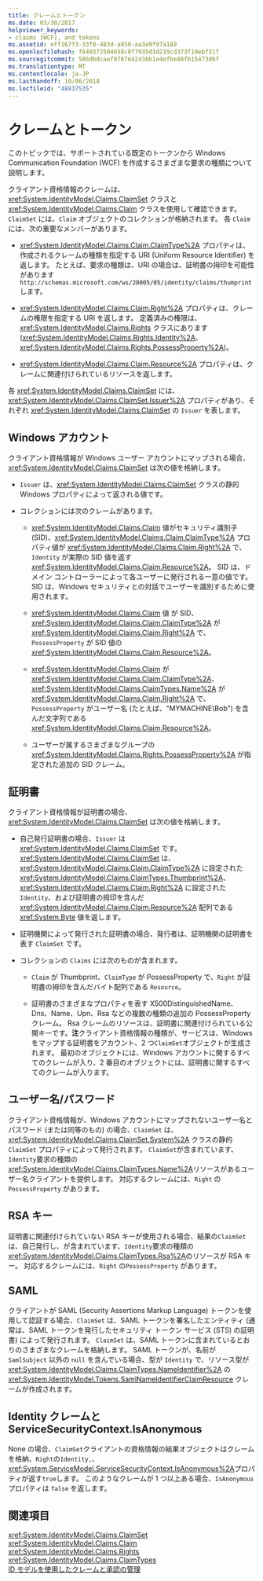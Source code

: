 ```yaml
---
title: クレームとトークン
ms.date: 03/30/2017
helpviewer_keywords:
- claims [WCF], and tokens
ms.assetid: eff167f3-33f8-483d-a950-aa3e9f97a189
ms.openlocfilehash: f640372504658c8f7935d3d219cd373f19ebf31f
ms.sourcegitcommit: 586dbdcaef9767642436b1e4efbe88fb15473d6f
ms.translationtype: MT
ms.contentlocale: ja-JP
ms.lasthandoff: 10/06/2018
ms.locfileid: "48837535"
---
```

# <a name="claims-and-tokens"></a>クレームとトークン
このトピックでは、サポートされている既定のトークンから Windows Communication Foundation (WCF) を作成するさまざまな要求の種類について説明します。  
  
 クライアント資格情報のクレームは、<xref:System.IdentityModel.Claims.ClaimSet> クラスと <xref:System.IdentityModel.Claims.Claim> クラスを使用して確認できます。 `ClaimSet` には、`Claim` オブジェクトのコレクションが格納されます。 各 `Claim` には、次の重要なメンバーがあります。  
  
-   <xref:System.IdentityModel.Claims.Claim.ClaimType%2A> プロパティは、作成されるクレームの種類を指定する URI (Uniform Resource Identifier) を返します。 たとえば、要求の種類は、URI の場合は、証明書の拇印を可能性があります`http://schemas.microsoft.com/ws/20005/05/identity/claims/thumprint`します。  
  
-   <xref:System.IdentityModel.Claims.Claim.Right%2A> プロパティは、クレームの権限を指定する URI を返します。 定義済みの権限は、<xref:System.IdentityModel.Claims.Rights> クラスにあります (<xref:System.IdentityModel.Claims.Rights.Identity%2A>、<xref:System.IdentityModel.Claims.Rights.PossessProperty%2A>)。  
  
-   <xref:System.IdentityModel.Claims.Claim.Resource%2A> プロパティは、クレームに関連付けられているリソースを返します。  
  
 各 <xref:System.IdentityModel.Claims.ClaimSet> には、<xref:System.IdentityModel.Claims.ClaimSet.Issuer%2A> プロパティがあり、それぞれ <xref:System.IdentityModel.Claims.ClaimSet> の `Issuer` を表します。  
  
## <a name="windows-accounts"></a>Windows アカウント  
 クライアント資格情報が Windows ユーザー アカウントにマップされる場合、<xref:System.IdentityModel.Claims.ClaimSet> は次の値を格納します。  
  
-   `Issuer` は、<xref:System.IdentityModel.Claims.ClaimSet> クラスの静的 Windows プロパティによって返される値です。  
  
-   コレクションには次のクレームがあります。  
  
    -   <xref:System.IdentityModel.Claims.Claim> 値がセキュリティ識別子 (SID)、<xref:System.IdentityModel.Claims.Claim.ClaimType%2A> プロパティ値が <xref:System.IdentityModel.Claims.Claim.Right%2A> で、`Identity` が実際の SID 値を返す <xref:System.IdentityModel.Claims.Claim.Resource%2A>。 SID は、ドメイン コントローラーによって各ユーザーに発行される一意の値です。 SID は、Windows セキュリティとの対話でユーザーを識別するために使用されます。  
  
    -   <xref:System.IdentityModel.Claims.Claim> 値 が SID、<xref:System.IdentityModel.Claims.Claim.ClaimType%2A> が <xref:System.IdentityModel.Claims.Claim.Right%2A> で、`PossessProperty` が SID 値の <xref:System.IdentityModel.Claims.Claim.Resource%2A>。  
  
    -   <xref:System.IdentityModel.Claims.Claim> が <xref:System.IdentityModel.Claims.Claim.ClaimType%2A>、<xref:System.IdentityModel.Claims.ClaimTypes.Name%2A> が <xref:System.IdentityModel.Claims.Claim.Right%2A> で、`PossessProperty` がユーザー名 (たとえば、"MYMACHINE\Bob") を含んだ文字列である <xref:System.IdentityModel.Claims.Claim.Resource%2A>。  
  
    -   ユーザーが属するさまざまなグループの <xref:System.IdentityModel.Claims.Rights.PossessProperty%2A> が指定された追加の SID クレーム。  
  
## <a name="certificates"></a>証明書  
 クライアント資格情報が証明書の場合、<xref:System.IdentityModel.Claims.ClaimSet> は次の値を格納します。  
  
-   自己発行証明書の場合、`Issuer` は <xref:System.IdentityModel.Claims.ClaimSet> です。 <xref:System.IdentityModel.Claims.ClaimSet> は、<xref:System.IdentityModel.Claims.Claim.ClaimType%2A> に設定された <xref:System.IdentityModel.Claims.ClaimTypes.Thumbprint%2A>、<xref:System.IdentityModel.Claims.Claim.Right%2A> に設定された `Identity`、および証明書の拇印を含んだ <xref:System.IdentityModel.Claims.Claim.Resource%2A> 配列である <xref:System.Byte> 値を返します。  
  
-   証明機関によって発行された証明書の場合、発行者は、証明機関の証明書を表す `ClaimSet` です。  
  
-   コレクションの `Claims` には次のものが含まれます。  
  
    -   `Claim` が Thumbprint、`ClaimType` が PossessProperty で、`Right` が証明書の拇印を含んだバイト配列である `Resource`。  
  
    -   証明書のさまざまなプロパティを表す X500DistinguishedName、Dns、Name、Upn、Rsa などの複数の種類の追加の PossessProperty クレーム。 Rsa クレームのリソースは、証明書に関連付けられている公開キーです。**注**クライアント資格情報の種類が、サービスは、Windows をマップする証明書をアカウント、2 つ`ClaimSet`オブジェクトが生成されます。 最初のオブジェクトには、Windows アカウントに関するすべてのクレームが入り、2 番目のオブジェクトには、証明書に関するすべてのクレームが入ります。  
  
## <a name="user-namepassword"></a>ユーザー名/パスワード  
 クライアント資格情報が、Windows アカウントにマップされないユーザー名とパスワード (または同等のもの) の場合、`ClaimSet` は、<xref:System.IdentityModel.Claims.ClaimSet.System%2A> クラスの静的 `ClaimSet` プロパティによって発行されます。 `ClaimSet`が含まれています、`Identity`要求の種類の<xref:System.IdentityModel.Claims.ClaimTypes.Name%2A>リソースがあるユーザー名クライアントを提供します。 対応するクレームには、`Right` の`PossessProperty` があります。  
  
## <a name="rsa-keys"></a>RSA キー  
 証明書に関連付けられていない RSA キーが使用される場合、結果の`ClaimSet`は、自己発行し、が含まれています、`Identity`要求の種類の<xref:System.IdentityModel.Claims.ClaimTypes.Rsa%2A>のリソースが RSA キー。 対応するクレームには、`Right` の`PossessProperty` があります。  
  
## <a name="saml"></a>SAML  
 クライアントが SAML (Security Assertions Markup Language) トークンを使用して認証する場合、`ClaimSet` は、SAML トークンを署名したエンティティ (通常は、SAML トークンを発行したセキュリティ トークン サービス (STS) の証明書) によって発行されます。 `ClaimSet` は、SAML トークンに含まれているとおりのさまざまなクレームを格納します。 SAML トークンが、名前が `SamlSubject` 以外の `null` を含んでいる場合、型が `Identity` で、リソース型が <xref:System.IdentityModel.Claims.ClaimTypes.NameIdentifier%2A> の <xref:System.IdentityModel.Tokens.SamlNameIdentifierClaimResource> クレームが作成されます。  
  
## <a name="identity-claims-and-servicesecuritycontextisanonymous"></a>Identity クレームと ServiceSecurityContext.IsAnonymous  
 None の場合、`ClaimSet`クライアントの資格情報の結果オブジェクトはクレームを格納、`Right`の`Identity,`、<xref:System.ServiceModel.ServiceSecurityContext.IsAnonymous%2A>プロパティが返す`true`します。 このようなクレームが 1 つ以上ある場合、`IsAnonymous` プロパティは `false` を返します。  
  
## <a name="see-also"></a>関連項目  
 <xref:System.IdentityModel.Claims.ClaimSet>  
 <xref:System.IdentityModel.Claims.Claim>  
 <xref:System.IdentityModel.Claims.Rights>  
 <xref:System.IdentityModel.Claims.ClaimTypes>  
 [ID モデルを使用したクレームと承認の管理](../../../../docs/framework/wcf/feature-details/managing-claims-and-authorization-with-the-identity-model.md)
